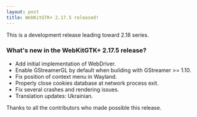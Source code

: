 ```yaml
---
layout: post
title: WebKitGTK+ 2.17.5 released!
---
```


This is a development release leading toward 2.18 series.

### What's new in the WebKitGTK+ 2.17.5 release?

 - Add initial implementation of WebDriver.
 - Enable GStreamerGL by default when building with GStreamer >= 1.10.
 - Fix position of context menu in Wayland.
 - Properly close cookies database at network process exit.
 - Fix several crashes and rendering issues.
 - Translation updates: Ukrainian.

Thanks to all the contributors who made possible this release.